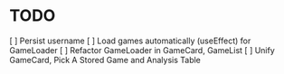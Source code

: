 # TODO

[ ] Persist username
[ ] Load games automatically (useEffect) for GameLoader
[ ] Refactor GameLoader in GameCard, GameList
[ ] Unify GameCard, Pick A Stored Game and Analysis Table
